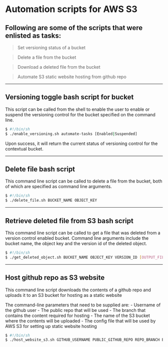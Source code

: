 # Automation scripts for AWS S3

## Following are some of the scripts that were enlisted as tasks:

> Set versioning status of a bucket

> Delete a file from the bucket

> Download a deleted file from the bucket

> Automate S3 static website hosting from github repo

---

## Versioning toggle bash script for bucket

This script can be called from the shell to enable the user to enable or suspend the versioning control for the bucket specified on the command line.

```sh
$ #!/bin/sh
$ ./enable_versioning.sh automate-tasks [Enabled|Suspended]
```

Upon success, it will return the current status of versioning control for the contextual bucket.

---

## Delete file bash script

This command line script can be called to delete a file from the bucket, both of which are specified as command line arguments.

```sh
$ #!/bin/sh
$ ./delete_file.sh BUCKET_NAME OBJECT_KEY
```

---

## Retrieve deleted file from S3 bash script

This command line script can be called to get a file that was deleted from a version control enabled bucket. Command line arguments include the bucket name, the object key and the version id of the deleted object.

```sh
$ #!/bin/sh
$ ./get_deleted_object.sh BUCKET_NAME OBJECT_KEY VERSION_ID [OUTPUT_FILENAME]
```

---

## Host github repo as S3 website

This command line script downloads the contents of a github repo and uploads it to an S3 bucket for hosting as a static website

The command-line parameters that need to be supplied are: - Username of the github user - The public repo that will be used - The branch that contains the content required for hosting - The name of the S3 bucket where the contents will be uploaded - The config file that will be used by AWS S3 for setting up static website hosting

```sh
$ #!/bin/sh
$ ./host_website_s3.sh GITHUB_USERNAME PUBLIC_GITHUB_REPO REPO_BRANCH BUCKET_NAME WEBSITE_CONFIG_JSON
```
